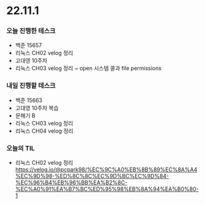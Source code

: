 # 22.11.1

### 오늘 진행한 테스크

- 백준 15657
- 리눅스 CH02 velog 정리
- 고대영 10주차
- 리눅스 CH03 velog 정리 ~ open 시스템 콜과 file permissions

### 내일 진행할 테스크

- 백준 15663
- 고대영 10주차 복습
- 문해기 B
- 리눅스 CH03 velog 정리
- 리눅스 CH04 velog 정리

### 오늘의 TIL

- 리눅스 CH02 velog 정리
  https://velog.io/@pcpark98/%EC%9C%A0%EB%8B%89%EC%8A%A4%EC%9D%98-%ED%8C%8C%EC%9D%BC%EC%9D%84-%EC%96%B4%EB%96%BB%EA%B2%8C-%EC%A0%91%EA%B7%BC%ED%95%98%EB%8A%94%EA%B0%80-1
